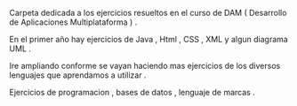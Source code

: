 Carpeta dedicada a los ejercicios resueltos en el curso de DAM ( Desarrollo de Aplicaciones Multiplataforma ) .

En el primer año hay ejercicios de Java , Html , CSS , XML y algun diagrama UML . 

Ire ampliando conforme se vayan haciendo mas ejercicios de los diversos lenguajes que aprendamos a utilizar .

Ejercicios de programacion , bases de datos , lenguaje de marcas .


